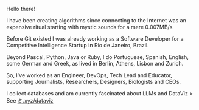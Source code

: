 Hello there!

I have been creating algorithms since connecting to the Internet was an expensive ritual starting with mystic sounds for a mere 0.007MB/s

Before Git existed I was already working as a Software Developer for a Competitive Intelligence Startup in Rio de Janeiro, Brazil.

Beyond Pascal, Python, Java or Ruby, I do Portuguese, Spanish, English, some German and Greek, as lived in Berlin, Athens, Lisbon and Zurich.

So, I've worked as an Engineer, DevOps, Tech Lead and Educator, supporting Journalists, Researchers, Designers, Biologists and CEOs.

I collect databases and am currently fascinated about LLMs and DataViz > See [ミ.xyz/dataviz](https://xn--2dk.xyz/dataviz)

